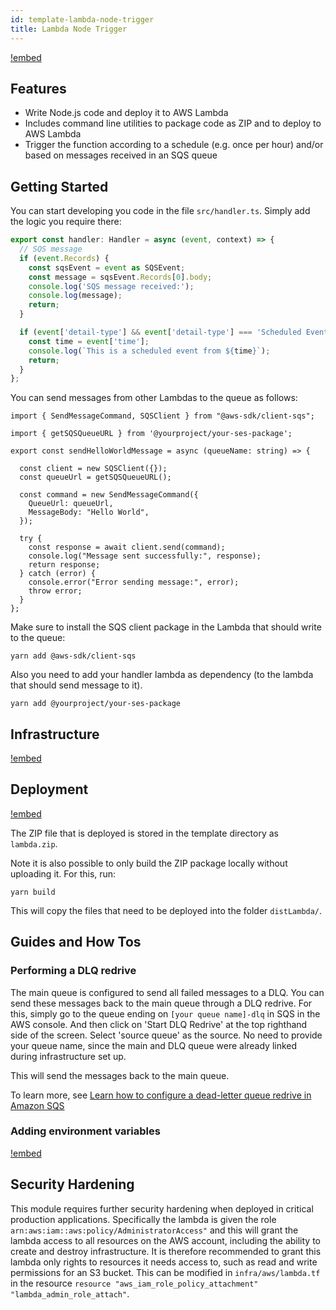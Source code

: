 ```yaml
---
id: template-lambda-node-trigger
title: Lambda Node Trigger
---
```


[!embed](./about.md)

## Features

- Write Node.js code and deploy it to AWS Lambda
- Includes command line utilities to package code as ZIP and to deploy to AWS Lambda
- Trigger the function according to a schedule (e.g. once per hour) and/or based on messages received in an SQS queue

## Getting Started

You can start developing you code in the file `src/handler.ts`. Simply add the logic you require there:

```typescript
export const handler: Handler = async (event, context) => {
  // SQS message
  if (event.Records) {
    const sqsEvent = event as SQSEvent;
    const message = sqsEvent.Records[0].body;
    console.log('SQS message received:');
    console.log(message);
    return;
  }

  if (event['detail-type'] && event['detail-type'] === 'Scheduled Event') {
    const time = event['time'];
    console.log(`This is a scheduled event from ${time}`);
    return;
  }
};
```

You can send messages from other Lambdas to the queue as follows:

```
import { SendMessageCommand, SQSClient } from "@aws-sdk/client-sqs";

import { getSQSQueueURL } from '@yourproject/your-ses-package';

export const sendHelloWorldMessage = async (queueName: string) => {

  const client = new SQSClient({});
  const queueUrl = getSQSQueueURL();

  const command = new SendMessageCommand({
    QueueUrl: queueUrl,
    MessageBody: "Hello World",
  });

  try {
    const response = await client.send(command);
    console.log("Message sent successfully:", response);
    return response;
  } catch (error) {
    console.error("Error sending message:", error);
    throw error;
  }
};
```

Make sure to install the SQS client package in the Lambda that should write to the queue:

```
yarn add @aws-sdk/client-sqs
```

Also you need to add your handler lambda as dependency (to the lambda that should send message to it).

```
yarn add @yourproject/your-ses-package
```

## Infrastructure

[!embed](./../shared/infrastructure.md)

## Deployment

[!embed](./../shared/deployment.md)

The ZIP file that is deployed is stored in the template directory as `lambda.zip`.

Note it is also possible to only build the ZIP package locally without uploading it. For this, run:

```
yarn build
```

This will copy the files that need to be deployed into the folder `distLambda/`.

## Guides and How Tos

### Performing a DLQ redrive

The main queue is configured to send all failed messages to a DLQ. You can send these messages back to the main queue through a DLQ redrive. For this, simply go to the queue
ending on `[your queue name]-dlq` in SQS in the AWS console. And then click on 'Start DLQ Redrive' at the top righthand side of the screen. Select 'source queue' as the source.
No need to provide your queue name, since the main and DLQ queue were already linked during infrastructure set up.

This will send the messages back to the main queue.

To learn more, see [Learn how to configure a dead-letter queue redrive in Amazon SQS](https://docs.aws.amazon.com/AWSSimpleQueueService/latest/SQSDeveloperGuide/sqs-configure-dead-letter-queue-redrive.html)

### Adding environment variables

[!embed](./../lambda-express/environment-variables.md)

## Security Hardening

This module requires further security hardening when deployed in critical production applications. Specifically the lambda is given the role `arn:aws:iam::aws:policy/AdministratorAccess"` and this will grant the lambda access to all resources on the AWS account, including the ability to create and destroy infrastructure. It is therefore recommended to grant this lambda only rights to resources it needs access to, such as read and write permissions for an S3 bucket. This can be modified in `infra/aws/lambda.tf` in the resource `resource "aws_iam_role_policy_attachment" "lambda_admin_role_attach"`.
